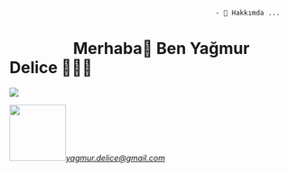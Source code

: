                                                        - 💬 Hakkımda ...
<h1>&nbsp;&nbsp;&nbsp;&nbsp;&nbsp;&nbsp;&nbsp;&nbsp;&nbsp; &nbsp;&nbsp;&nbsp;&#160;&#160;&#160;
 Merhaba👋 Ben Yağmur Delice 👩🏻‍💻 </h1>



<img src="https://github-readme-stats.vercel.app/api?username=deliceyagmur&&show_icons=true&title_color=ffffff&icon_color=bb2acf&text_color=daf7dc&bg_color=151515">

<img src="https://img.icons8.com/clouds/100/000000/apple-mail.png" width="100"><i>yagmur.delice@gmail.com </i>




